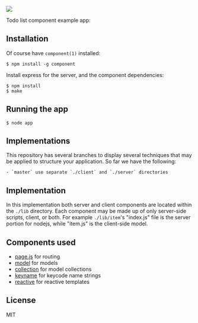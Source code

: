
  ![](http://f.cl.ly/items/3l0r2s1C0d1Y1d3N202J/todo.png)

  Todo list component example app:

## Installation

 Of course have `component(1)` installed:
 
    $ npm install -g component

 Install express for the server, and the component dependencies:

    $ npm install
    $ make

## Running the app

    $ node app

## Implementations

  This repository has several branches to display several techniques 
  that may be applied to structure your application. So far we have
  the following:
  
    - `master` use separate `./client` and `./server` directories

## Implementation

  In this implementation both server and client components are
  located within the `./lib` directory. Each component may be
  made up of only server-side scripts, client, or both. For example
  `./lib/item`'s "index.js" file is the server portion for nodejs,
  while "item.js" is the client-side model.

## Components used

  - [page.js](https://github.com/visionmedia/page.js) for routing
  - [model](https://github.com/component/model) for models
  - [collection](https://github.com/component/collection) for model collections
  - [keyname](https://github.com/component/keyname) for keycode name strings
  - [reactive](https://github.com/component/reactive) for reactive templates

## License

  MIT
